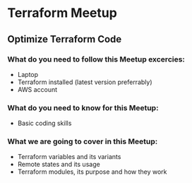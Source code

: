 # Terraform Meetup

## Optimize Terraform Code

### What do you need to follow this Meetup excercies:
- Laptop
- Terraform installed (latest version preferrably)
- AWS account
####

### What do you need to know for this Meetup:
- Basic coding skills
####

### What we are going to cover in this Meetup:
- Terraform variables and its variants
- Remote states and its usage
- Terraform modules, its purpose and how they work
